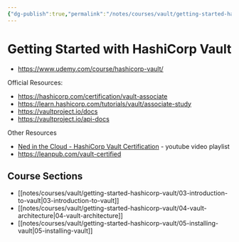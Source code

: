 ```yaml
---
{"dg-publish":true,"permalink":"/notes/courses/vault/getting-started-hashicorp-vault/readme/"}
---
```

# Getting Started with HashiCorp Vault

- <https://www.udemy.com/course/hashicorp-vault/>

Official Resources:

- https://hashicorp.com/certification/vault-associate
- https://learn.hashicorp.com/tutorials/vault/associate-study
- https://vaultproject.io/docs
- https://vaultproject.io/api-docs

Other Resources

- [Ned in the Cloud - HashiCorp Vault Certification](https://www.youtube.com/playlist?list=PLXb5972EMl4AgsM7FgNUxkv30KZnoCGFJ) - youtube video playlist
- https://leanpub.com/vault-certified

## Course Sections

- [[notes/courses/vault/getting-started-hashicorp-vault/03-introduction-to-vault|03-introduction-to-vault]]
- [[notes/courses/vault/getting-started-hashicorp-vault/04-vault-architecture|04-vault-architecture]]
- [[notes/courses/vault/getting-started-hashicorp-vault/05-installing-vault|05-installing-vault]]